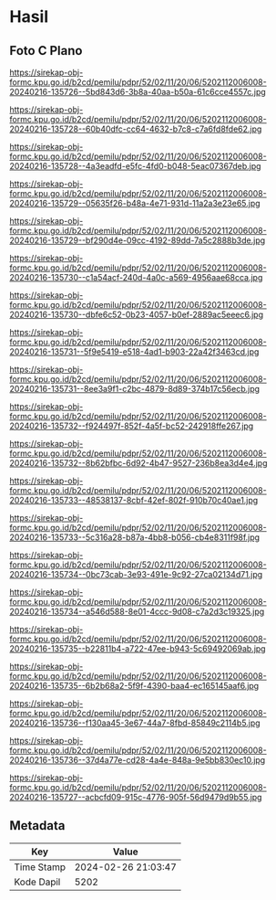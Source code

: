 # Hasil

## Foto C Plano

https://sirekap-obj-formc.kpu.go.id/b2cd/pemilu/pdpr/52/02/11/20/06/5202112006008-20240216-135726--5bd843d6-3b8a-40aa-b50a-61c6cce4557c.jpg

https://sirekap-obj-formc.kpu.go.id/b2cd/pemilu/pdpr/52/02/11/20/06/5202112006008-20240216-135728--60b40dfc-cc64-4632-b7c8-c7a6fd8fde62.jpg

https://sirekap-obj-formc.kpu.go.id/b2cd/pemilu/pdpr/52/02/11/20/06/5202112006008-20240216-135728--4a3eadfd-e5fc-4fd0-b048-5eac07367deb.jpg

https://sirekap-obj-formc.kpu.go.id/b2cd/pemilu/pdpr/52/02/11/20/06/5202112006008-20240216-135729--05635f26-b48a-4e71-931d-11a2a3e23e65.jpg

https://sirekap-obj-formc.kpu.go.id/b2cd/pemilu/pdpr/52/02/11/20/06/5202112006008-20240216-135729--bf290d4e-09cc-4192-89dd-7a5c2888b3de.jpg

https://sirekap-obj-formc.kpu.go.id/b2cd/pemilu/pdpr/52/02/11/20/06/5202112006008-20240216-135730--c1a54acf-240d-4a0c-a569-4956aae68cca.jpg

https://sirekap-obj-formc.kpu.go.id/b2cd/pemilu/pdpr/52/02/11/20/06/5202112006008-20240216-135730--dbfe6c52-0b23-4057-b0ef-2889ac5eeec6.jpg

https://sirekap-obj-formc.kpu.go.id/b2cd/pemilu/pdpr/52/02/11/20/06/5202112006008-20240216-135731--5f9e5419-e518-4ad1-b903-22a42f3463cd.jpg

https://sirekap-obj-formc.kpu.go.id/b2cd/pemilu/pdpr/52/02/11/20/06/5202112006008-20240216-135731--8ee3a9f1-c2bc-4879-8d89-374b17c56ecb.jpg

https://sirekap-obj-formc.kpu.go.id/b2cd/pemilu/pdpr/52/02/11/20/06/5202112006008-20240216-135732--f924497f-852f-4a5f-bc52-242918ffe267.jpg

https://sirekap-obj-formc.kpu.go.id/b2cd/pemilu/pdpr/52/02/11/20/06/5202112006008-20240216-135732--8b62bfbc-6d92-4b47-9527-236b8ea3d4e4.jpg

https://sirekap-obj-formc.kpu.go.id/b2cd/pemilu/pdpr/52/02/11/20/06/5202112006008-20240216-135733--48538137-8cbf-42ef-802f-910b70c40ae1.jpg

https://sirekap-obj-formc.kpu.go.id/b2cd/pemilu/pdpr/52/02/11/20/06/5202112006008-20240216-135733--5c316a28-b87a-4bb8-b056-cb4e8311f98f.jpg

https://sirekap-obj-formc.kpu.go.id/b2cd/pemilu/pdpr/52/02/11/20/06/5202112006008-20240216-135734--0bc73cab-3e93-491e-9c92-27ca02134d71.jpg

https://sirekap-obj-formc.kpu.go.id/b2cd/pemilu/pdpr/52/02/11/20/06/5202112006008-20240216-135734--a546d588-8e01-4ccc-9d08-c7a2d3c19325.jpg

https://sirekap-obj-formc.kpu.go.id/b2cd/pemilu/pdpr/52/02/11/20/06/5202112006008-20240216-135735--b22811b4-a722-47ee-b943-5c69492069ab.jpg

https://sirekap-obj-formc.kpu.go.id/b2cd/pemilu/pdpr/52/02/11/20/06/5202112006008-20240216-135735--6b2b68a2-5f9f-4390-baa4-ec165145aaf6.jpg

https://sirekap-obj-formc.kpu.go.id/b2cd/pemilu/pdpr/52/02/11/20/06/5202112006008-20240216-135736--f130aa45-3e67-44a7-8fbd-85849c2114b5.jpg

https://sirekap-obj-formc.kpu.go.id/b2cd/pemilu/pdpr/52/02/11/20/06/5202112006008-20240216-135736--37d4a77e-cd28-4a4e-848a-9e5bb830ec10.jpg

https://sirekap-obj-formc.kpu.go.id/b2cd/pemilu/pdpr/52/02/11/20/06/5202112006008-20240216-135727--acbcfd09-915c-4776-905f-56d9479d9b55.jpg


## Metadata

| Key        | Value               |
| ---------- | ------------------- |
| Time Stamp | 2024-02-26 21:03:47 |
| Kode Dapil | 5202                |



